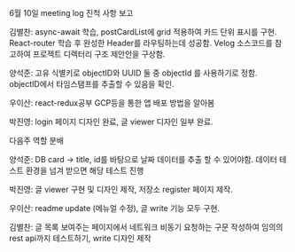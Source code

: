 6월 10일 meeting log
진척 사항 보고

김별찬: async-await 학습, postCardList에 grid 적용하여 카드 단위 표시를 구현. React-router 학습 후 완성한 Header를 라우팅하는데 성공함. Velog 소스코드를 참고하여 프로젝트 디렉터리 구조 제안안을 구상함.


양석준: 
고유 식별키로 objectID와 UUID 둘 중 objectId 를 사용하기로 정함.
objectID에서 타임스탬프를 추출할 수 있음을 확인.

우이산:
react-redux공부
GCP등을 통한 앱 배포 방법을 알아봄

박진영: login 페이지 디자인 완료, 글 viewer 디자인 일부 완료.


다음주 역할 분배

양석준: DB card -> title, id를 바탕으로 날짜 데이터를 추출 할 수 있어야함. 데이터 테스트 환경을 넘겨 받으면 해당 테스트 진행 

박진영: 글 viewer 구현 및 디자인 제작, 저장소 register 페이지 제작.

우이산: readme update (메뉴얼 수정), 글 write 기능 모두 구현.

김별찬: 글 목록 보여주는 페이지에서 네트워크 비동기 요청하는 구문 작성하여 임의의 rest api까지 테스트하기, write 디자인 제작

